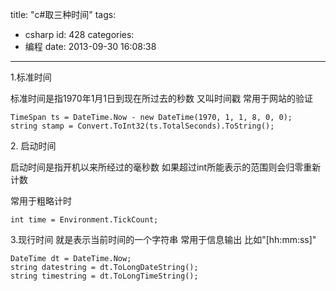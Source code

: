 title: "c#取三种时间"
tags:
  - csharp
id: 428
categories:
  - 编程
date: 2013-09-30 16:08:38
---

1.标准时间

标准时间是指1970年1月1日到现在所过去的秒数 又叫时间戳 常用于网站的验证

```
TimeSpan ts = DateTime.Now - new DateTime(1970, 1, 1, 8, 0, 0);
string stamp = Convert.ToInt32(ts.TotalSeconds).ToString();
```

<!--more-->

2\. 启动时间

启动时间是指开机以来所经过的毫秒数 如果超过int所能表示的范围则会归零重新计数

常用于粗略计时

```
int time = Environment.TickCount;
```

3.现行时间 就是表示当前时间的一个字符串 常用于信息输出 比如"[hh:mm:ss]"

```
DateTime dt = DateTime.Now;
string datestring = dt.ToLongDateString();
string timestring = dt.ToLongTimeString();
```
